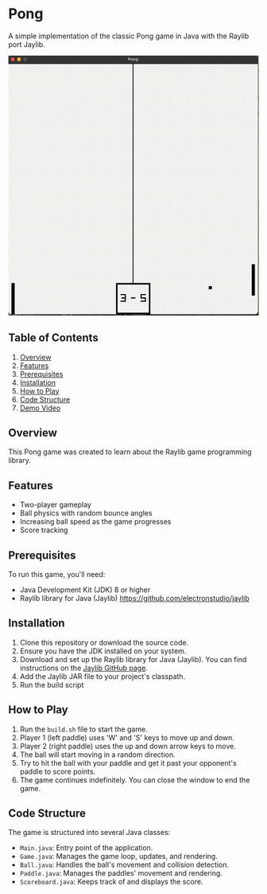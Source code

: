 # Pong

A simple implementation of the classic Pong game in Java with the Raylib port
Jaylib.

![Pong Game Demo](assets/demo.gif)

## Table of Contents
1. [Overview](#overview)
2. [Features](#features)
3. [Prerequisites](#prerequisites)
4. [Installation](#installation)
5. [How to Play](#how-to-play)
6. [Code Structure](#code-structure)
7. [Demo Video](#demo-video)

## Overview

This Pong game was created to learn about the Raylib game programming library.

## Features

- Two-player gameplay
- Ball physics with random bounce angles
- Increasing ball speed as the game progresses
- Score tracking

## Prerequisites

To run this game, you'll need:

- Java Development Kit (JDK) 8 or higher
- Raylib library for Java (Jaylib) https://github.com/electronstudio/jaylib

## Installation

1. Clone this repository or download the source code.
2. Ensure you have the JDK installed on your system.
3. Download and set up the Raylib library for Java (Jaylib). You can find instructions on the [Jaylib GitHub page](https://github.com/electronstudio/jaylib).
4. Add the Jaylib JAR file to your project's classpath.
5. Run the build script

## How to Play

1. Run the `build.sh` file to start the game.
2. Player 1 (left paddle) uses 'W' and 'S' keys to move up and down.
3. Player 2 (right paddle) uses the up and down arrow keys to move.
4. The ball will start moving in a random direction.
5. Try to hit the ball with your paddle and get it past your opponent's paddle to score points.
6. The game continues indefinitely. You can close the window to end the game.

## Code Structure

The game is structured into several Java classes:

- `Main.java`: Entry point of the application.
- `Game.java`: Manages the game loop, updates, and rendering.
- `Ball.java`: Handles the ball's movement and collision detection.
- `Paddle.java`: Manages the paddles' movement and rendering.
- `Scoreboard.java`: Keeps track of and displays the score.
